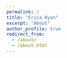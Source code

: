 ```yaml
---
permalink: /
title: "Erica Ryan"
excerpt: "About"
author_profile: true
redirect_from: 
  - /about/
  - /about.html
---
```

